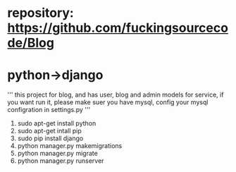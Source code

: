 # repository: https://github.com/fuckingsourcecode/Blog
# python->django
'''
	this project for blog, and has user, blog and admin models for service,
if you want run it, please make suer you have mysql, config your mysql configration in settings.py
'''
1. sudo apt-get install python
2. sudo apt-get intall pip
3. sudo pip install django
4. python manager.py makemigrations
5. python manager.py migrate
6. python manager.py runserver
